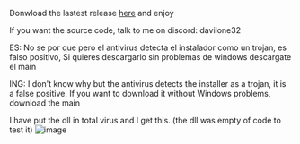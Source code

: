 Donwload the lastest release <a href="https://github.com/Davilone32Oficial/MinecraftLauncher/releases">here</a> and enjoy

If you want the source code, talk to me on discord: davilone32

ES: No se por que pero el antivirus detecta el instalador como un trojan, es falso positivo, Si quieres descargarlo sin problemas de windows descargate el main

ING: I don't know why but the antivirus detects the installer as a trojan, it is a false positive, If you want to download it without Windows problems, download the main


I have put the dll in total virus and I get this. (the dll was empty of code to test it) 
![image](https://github.com/Davilone32Oficial/MinecraftLauncher/assets/126024362/9cceec10-8c9b-46bb-9307-a32db2e8de11)
